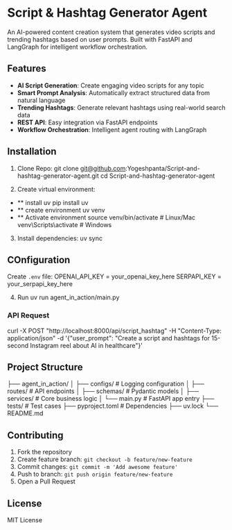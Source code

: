 # Script & Hashtag Generator Agent
An AI-powered content creation system that generates video scripts and trending hashtags based on user prompts. Built with FastAPI and LangGraph for intelligent workflow orchestration.

## Features

- **AI Script Generation**: Create engaging video scripts for any topic
- **Smart Prompt Analysis**: Automatically extract structured data from natural language
- **Trending Hashtags**: Generate relevant hashtags using real-world search data
- **REST API**: Easy integration via FastAPI endpoints
- **Workflow Orchestration**: Intelligent agent routing with LangGraph

## Installation

1. Clone Repo:
git clone git@github.com:Yogeshpanta/Script-and-hashtag-generator-agent.git
cd Script-and-hashtag-generator-agent

2. Create virtual environment:
- ** install uv 
pip install uv
- ** create environment
uv venv
- ** Activate environment
source venv/bin/activate  # Linux/Mac
venv\Scripts\activate # Windows

3. Install dependencies:
uv sync

 ## COnfiguration
 Create `.env` file:
 OPENAI_API_KEY = your_openai_key_here
 SERPAPI_KEY = your_serpapi_key_here

 4. Run 
 uv run agent_in_action/main.py

 ### API Request
 curl -X POST "http://localhost:8000/api/script_hashtag"
-H "Content-Type: application/json"
-d '{"user_prompt": "Create a script and hashtags for 15-second Instagram reel about AI in healthcare"}'

## Project Structure

├── agent_in_action/
│ ├── configs/ # Logging configuration
│ ├── routes/ # API endpoints
│ ├── schemas/ # Pydantic models
│ ├── services/ # Core business logic
│ └── main.py # FastAPI app entry
├── tests/ # Test cases
├── pyproject.toml # Dependencies
├──  uv.lock 
└── README.md

## Contributing
1. Fork the repository
2. Create feature branch: `git checkout -b feature/new-feature`
3. Commit changes: `git commit -m 'Add awesome feature'`
4. Push to branch: `git push origin feature/new-feature`
5. Open a Pull Request

## License
MIT License

